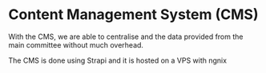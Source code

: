 # Content Management System (CMS)

With the CMS, we are able to centralise and the data provided from the main committee without much overhead. 

The CMS is done using Strapi and it is hosted on a VPS with ngnix